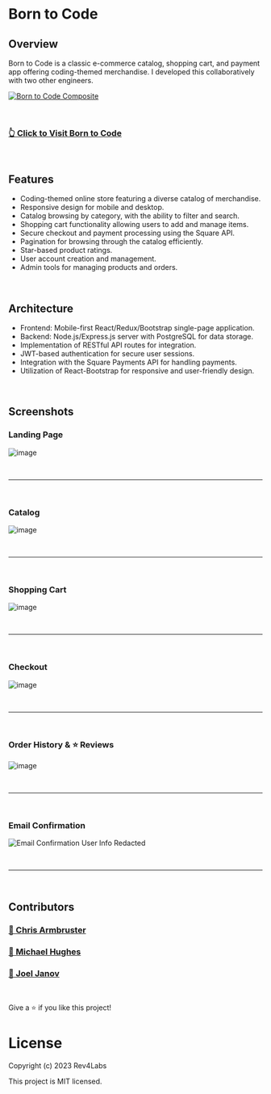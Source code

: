 # Born to Code

## Overview

Born to Code is a classic e-commerce catalog, shopping cart, and payment app offering coding-themed merchandise. I developed this collaboratively with two other engineers.

[![Born to Code Composite](https://portfolio.rev4labs.com/images/born-to-code-composite.png)](https://borntocode.rev4labs.com)

<br>

### [👆 Click to Visit Born to Code](https://borntocode.rev4labs.com)

<br>

## Features

- Coding-themed online store featuring a diverse catalog of merchandise.
- Responsive design for mobile and desktop.
- Catalog browsing by category, with the ability to filter and search.
- Shopping cart functionality allowing users to add and manage items.
- Secure checkout and payment processing using the Square API.
- Pagination for browsing through the catalog efficiently.
- Star-based product ratings.
- User account creation and management.
- Admin tools for managing products and orders.

<br>

## Architecture

- Frontend: Mobile-first React/Redux/Bootstrap single-page application.
- Backend: Node.js/Express.js server with PostgreSQL for data storage.
- Implementation of RESTful API routes for integration.
- JWT-based authentication for secure user sessions.
- Integration with the Square Payments API for handling payments.
- Utilization of React-Bootstrap for responsive and user-friendly design.

<br>

## Screenshots

### Landing Page

![image](https://github.com/Rev4Labs/storefront/assets/10659805/10aa6c23-df13-4264-bac7-42880088a00b)

<br>

<hr>

<br>

### Catalog

![image](https://github.com/Rev4Labs/storefront/assets/10659805/69a33177-4788-4c41-b860-7293556d12a5)

<br>

<hr>

<br>

### Shopping Cart

![image](https://github.com/Rev4Labs/storefront/assets/10659805/706365f8-6898-4448-b2bc-fd31296ec713)

<br>

<hr>

<br>

### Checkout

![image](https://github.com/Rev4Labs/storefront/assets/10659805/3b4a2ee5-ba86-4cb8-8a61-49a8557e0f85)

<br>

<hr>

<br>

### Order History & ⭐ Reviews

![image](https://github.com/Rev4Labs/storefront/assets/10659805/647376ee-62d2-4d3f-a57b-b6c2d86803cf)

<br>

<hr>

<br>

### Email Confirmation

![Email Confirmation User Info Redacted](https://github.com/Rev4Labs/storefront/assets/10659805/59a6eefc-fcde-4ed4-892e-b37316c56229)

<br>

<hr>

<br>

## Contributors

### [🧑 Chris Armbruster](https://github.com/chrisallenarmbruster)

### [🧑 Michael Hughes](https://github.com/mrmchughes)

### [🧑 Joel Janov](https://github.com/jejanov)

<br>

Give a ⭐️ if you like this project!

# License

Copyright (c) 2023 Rev4Labs

This project is MIT licensed.
